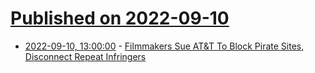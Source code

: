 # [Published on 2022-09-10](index.md)

* [2022-09-10, 13:00:00](https://yro.slashdot.org/story/22/09/09/2310257/filmmakers-sue-att-to-block-pirate-sites-disconnect-repeat-infringers?utm_source=rss1.0mainlinkanon&utm_medium=feed) - [Filmmakers Sue AT&amp;T To Block Pirate Sites, Disconnect Repeat Infringers](https://yro.slashdot.org/story/22/09/09/2310257/filmmakers-sue-att-to-block-pirate-sites-disconnect-repeat-infringers?utm_source=rss1.0mainlinkanon&utm_medium=feed)
